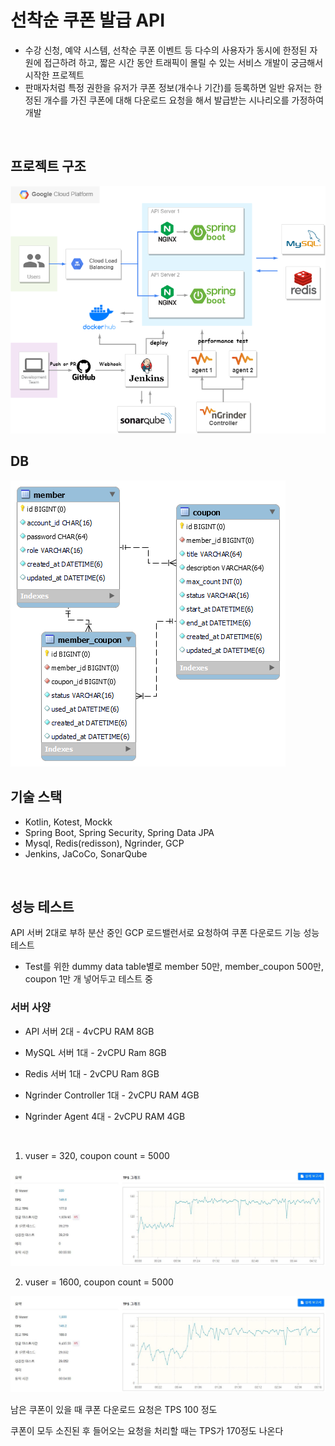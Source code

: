 # 선착순 쿠폰 발급 API

- 수강 신청, 예약 시스템, 선착순 쿠폰 이벤트 등 다수의 사용자가 동시에 한정된 자원에 접근하려 하고, 짧은 시간 동안 트래픽이 몰릴 수 있는 서비스 개발이 궁금해서 시작한 프로젝트
- 판매자처럼 특정 권한을 유저가 쿠폰 정보(개수나 기간)를 등록하면 일반 유저는 한정된 개수를 가진 쿠폰에 대해 다운로드 요청을 해서 발급받는 시나리오를 가정하여 개발

<br>

## 프로젝트 구조

![architecture](./etc/architecture.png)

## DB

![db](./etc/db.png)

## 기술 스택

- Kotlin, Kotest, Mockk
- Spring Boot, Spring Security, Spring Data JPA
- Mysql, Redis(redisson), Ngrinder, GCP
- Jenkins, JaCoCo, SonarQube

<br>

## 성능 테스트

API 서버 2대로 부하 분산 중인 GCP 로드밸런서로 요청하여 쿠폰 다운로드 기능 성능 테스트 

- Test를 위한 dummy data table별로 member 50만, member_coupon 500만, coupon 1만 개 넣어두고 테스트 중

### 서버 사양

- API 서버 2대 - 4vCPU RAM 8GB 

- MySQL 서버 1대 - 2vCPU Ram 8GB

- Redis 서버 1대 - 2vCPU Ram 8GB

- Ngrinder Controller 1대 - 2vCPU RAM 4GB

- Ngrinder Agent 4대 - 2vCPU RAM 4GB

<br>

1. vuser = 320, coupon count = 5000

![nr1](./etc/nr1.jpg)

2. vuser = 1600, coupon count = 5000

![nr2](./etc/nr2.jpg)

남은 쿠폰이 있을 때 쿠폰 다운로드 요청은 TPS 100 정도

쿠폰이 모두 소진된 후 들어오는 요청을 처리할 때는 TPS가 170정도 나온다

